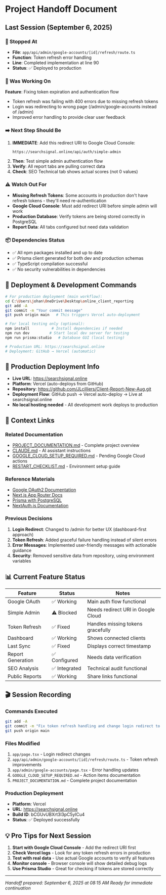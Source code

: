 # Project Handoff Document

## Last Session (September 6, 2025)

### 🎯 Stopped At
- **File**: `app/api/admin/google-accounts/[id]/refresh/route.ts`
- **Function**: Token refresh error handling
- **Line**: Completed implementation at line 90
- **Status**: ✅ Deployed to production

### 🔧 Was Working On
**Feature**: Fixing token expiration and authentication flow
- Token refresh was failing with 400 errors due to missing refresh tokens
- Login was redirecting to wrong page (/admin/google-accounts instead of /admin)
- Improved error handling to provide clear user feedback

### ➡️ Next Step Should Be
1. **IMMEDIATE**: Add this redirect URI to Google Cloud Console:
   ```
   https://searchsignal.online/api/auth/simple-admin
   ```
2. **Then**: Test simple admin authentication flow
3. **Verify**: All report tabs are pulling correct data
4. **Check**: SEO Technical tab shows actual scores (not 0 values)

### ⚠️ Watch Out For
- **Missing Refresh Tokens**: Some accounts in production don't have refresh tokens - they'll need re-authentication
- **Google Cloud Console**: Must add redirect URI before simple admin will work
- **Production Database**: Verify tokens are being stored correctly in PostgreSQL
- **Report Data**: All tabs configured but need data validation

### 📦 Dependencies Status
- ✅ All npm packages installed and up to date
- ✅ Prisma client generated for both dev and production schemas
- ✅ TypeScript compilation successful
- ✅ No security vulnerabilities in dependencies

## 🚀 Deployment & Development Commands

```bash
# For production deployment (main workflow):
cd C:\Users\johan\OneDrive\Desktop\online_client_reporting
git add -A
git commit -m "Your commit message"
git push origin main   # This triggers Vercel auto-deployment

# For local testing only (optional):
npm install          # Install dependencies if needed
npm run dev         # Start local dev server for testing
npm run prisma:studio   # Database GUI (local testing)

# Production URL: https://searchsignal.online
# Deployment: GitHub → Vercel (automatic)
```

## 🚀 Production Deployment Info

- **Live URL**: https://searchsignal.online
- **Platform**: Vercel (auto-deploys from GitHub)
- **Repository**: https://github.com/JLcilliers/Client-Report-New-Aug.git
- **Deployment Flow**: GitHub push → Vercel auto-deploy → Live at searchsignal.online
- **No local hosting needed** - All development work deploys to production

## 🔗 Context Links

### Related Documentation
- [PROJECT_DOCUMENTATION.md](./PROJECT_DOCUMENTATION.md) - Complete project overview
- [CLAUDE.md](./CLAUDE.md) - AI assistant instructions
- [GOOGLE_CLOUD_SETUP_REQUIRED.md](./GOOGLE_CLOUD_SETUP_REQUIRED.md) - Pending Google Cloud actions
- [RESTART_CHECKLIST.md](./RESTART_CHECKLIST.md) - Environment setup guide

### Reference Materials
- [Google OAuth2 Documentation](https://developers.google.com/identity/protocols/oauth2)
- [Next.js App Router Docs](https://nextjs.org/docs/app)
- [Prisma with PostgreSQL](https://www.prisma.io/docs/concepts/database-connectors/postgresql)
- [NextAuth.js Documentation](https://next-auth.js.org/)

### Previous Decisions
1. **Login Redirect**: Changed to /admin for better UX (dashboard-first approach)
2. **Token Refresh**: Added graceful failure handling instead of silent errors
3. **Error Messages**: Implemented user-friendly messages with actionable guidance
4. **Security**: Removed sensitive data from repository, using environment variables

## 📊 Current Feature Status

| Feature | Status | Notes |
|---------|--------|-------|
| Google OAuth | ✅ Working | Main auth flow functional |
| Simple Admin | ⚠️ Blocked | Needs redirect URI in Google Cloud |
| Token Refresh | ✅ Fixed | Handles missing tokens gracefully |
| Dashboard | ✅ Working | Shows connected clients |
| Last Sync | ✅ Fixed | Displays correct timestamp |
| Report Generation | ✅ Configured | Needs data verification |
| SEO Analysis | ✅ Integrated | Technical audit functional |
| Public Reports | ✅ Working | Share links functional |

## 🎬 Session Recording

### Commands Executed
```bash
git add -A
git commit -m "Fix token refresh handling and change login redirect to /admin"
git push origin main
```

### Files Modified
1. `app/page.tsx` - Login redirect changes
2. `app/api/admin/google-accounts/[id]/refresh/route.ts` - Token refresh improvements
3. `app/admin/google-accounts/page.tsx` - Error handling updates
4. `GOOGLE_CLOUD_SETUP_REQUIRED.md` - Action items documentation
5. `PROJECT_DOCUMENTATION.md` - Complete project documentation

### Production Deployment
- **Platform**: Vercel
- **URL**: https://searchsignal.online
- **Build ID**: bCGUvUBXrt3l3pC5yICu4
- **Status**: ✅ Deployed successfully

## 💡 Pro Tips for Next Session

1. **Start with Google Cloud Console** - Add the redirect URI first
2. **Check Vercel logs** - Look for any token refresh errors in production
3. **Test with real data** - Use actual Google accounts to verify all features
4. **Monitor console** - Browser console will show detailed debug logs
5. **Use Prisma Studio** - Great for checking if tokens are stored correctly

---

*Handoff prepared: September 6, 2025 at 08:15 AM*
*Ready for immediate continuation*